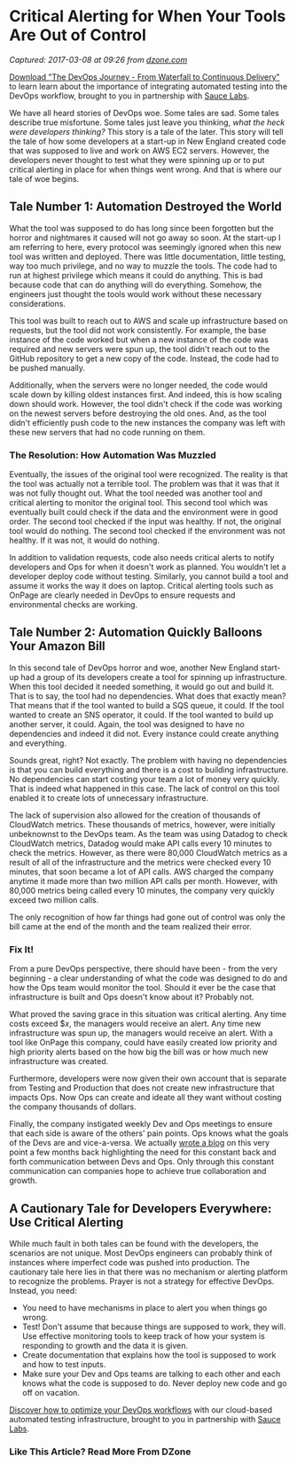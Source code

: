 # Critical Alerting for When Your Tools Are Out of Control

_Captured: 2017-03-08 at 09:26 from [dzone.com](https://dzone.com/articles/critical-alerting-for-when-your-tools-are-out-of-c?oid=twitter&utm_content=buffer5a58f&utm_medium=social&utm_source=twitter.com&utm_campaign=buffer)_

[Download "The DevOps Journey - From Waterfall to Continuous Delivery"](https://dzone.com/go?i=161130&u=http%3A%2F%2Finfo.saucelabs.com%2Fpaper-the-devops-journey.html%3Futm_campaign%3Ddevopsjourney%2Bwp%26utm_medium%3Dtextlink%26utm_source%3Ddzone-devops%26utm_content%3Darticle) to learn learn about the importance of integrating automated testing into the DevOps workflow, brought to you in partnership with [Sauce Labs](https://dzone.com/go?i=161130&u=http%3A%2F%2Finfo.saucelabs.com%2Fpaper-the-devops-journey.html%3Futm_campaign%3Ddevopsjourney%2Bwp%26utm_medium%3Dtextlink%26utm_source%3Ddzone-devops%26utm_content%3Darticle).

We have all heard stories of DevOps woe. Some tales are sad. Some tales describe true misfortune. Some tales just leave you thinking, _what the heck were developers thinking?_ This story is a tale of the later. This story will tell the tale of how some developers at a start-up in New England created code that was supposed to live and work on AWS EC2 servers. However, the developers never thought to test what they were spinning up or to put critical alerting in place for when things went wrong. And that is where our tale of woe begins.

## Tale Number 1: Automation Destroyed the World

What the tool was supposed to do has long since been forgotten but the horror and nightmares it caused will not go away so soon. At the start-up I am referring to here, every protocol was seemingly ignored when this new tool was written and deployed. There was little documentation, little testing, way too much privilege, and no way to muzzle the tools. The code had to run at highest privilege which means it could do anything. This is bad because code that can do anything will do everything. Somehow, the engineers just thought the tools would work without these necessary considerations.

This tool was built to reach out to AWS and scale up infrastructure based on requests, but the tool did not work consistently. For example, the base instance of the code worked but when a new instance of the code was required and new servers were spun up, the tool didn't reach out to the GitHub repository to get a new copy of the code. Instead, the code had to be pushed manually.

Additionally, when the servers were no longer needed, the code would scale down by killing oldest instances first. And indeed, this is how scaling down should work. However, the tool didn't check if the code was working on the newest servers before destroying the old ones. And, as the tool didn't efficiently push code to the new instances the company was left with these new servers that had no code running on them.

### The Resolution: How Automation Was Muzzled

Eventually, the issues of the original tool were recognized. The reality is that the tool was actually not a terrible tool. The problem was that it was that it was not fully thought out. What the tool needed was another tool and critical alerting to monitor the original tool. This second tool which was eventually built could check if the data and the environment were in good order. The second tool checked if the input was healthy. If not, the original tool would do nothing. The second tool checked if the environment was not healthy. If it was not, it would do nothing.

In addition to validation requests, code also needs critical alerts to notify developers and Ops for when it doesn't work as planned. You wouldn't let a developer deploy code without testing. Similarly, you cannot build a tool and assume it works the way it does on laptop. Critical alerting tools such as OnPage are clearly needed in DevOps to ensure requests and environmental checks are working.

## Tale Number 2: Automation Quickly Balloons Your Amazon Bill

In this second tale of DevOps horror and woe, another New England start-up had a group of its developers create a tool for spinning up infrastructure. When this tool decided it needed something, it would go out and build it. That is to say, the tool had no dependencies. What does that exactly mean? That means that if the tool wanted to build a SQS queue, it could. If the tool wanted to create an SNS operator, it could. If the tool wanted to build up another server, it could. Again, the tool was designed to have no dependencies and indeed it did not. Every instance could create anything and everything.

Sounds great, right? Not exactly. The problem with having no dependencies is that you can build everything and there is a cost to building infrastructure. No dependencies can start costing your team a lot of money very quickly. That is indeed what happened in this case. The lack of control on this tool enabled it to create lots of unnecessary infrastructure.

The lack of supervision also allowed for the creation of thousands of CloudWatch metrics. These thousands of metrics, however, were initially unbeknownst to the DevOps team. As the team was using Datadog to check CloudWatch metrics, Datadog would make API calls every 10 minutes to check the metrics. However, as there were 80,000 CloudWatch metrics as a result of all of the infrastructure and the metrics were checked every 10 minutes, that soon became a lot of API calls. AWS charged the company anytime it made more than two million API calls per month. However, with 80,000 metrics being called every 10 minutes, the company very quickly exceed two million calls.

The only recognition of how far things had gone out of control was only the bill came at the end of the month and the team realized their error.

### Fix It!

From a pure DevOps perspective, there should have been - from the very beginning - a clear understanding of what the code was designed to do and how the Ops team would monitor the tool. Should it ever be the case that infrastructure is built and Ops doesn't know about it? Probably not.

What proved the saving grace in this situation was critical alerting. Any time costs exceed $_x_, the managers would receive an alert. Any time new infrastructure was spun up, the managers would receive an alert. With a tool like OnPage this company, could have easily created low priority and high priority alerts based on the how big the bill was or how much new infrastructure was created.

Furthermore, developers were now given their own account that is separate from Testing and Production that does not create new infrastructure that impacts Ops. Now Ops can create and ideate all they want without costing the company thousands of dollars.

Finally, the company instigated weekly Dev and Ops meetings to ensure that each side is aware of the others' pain points. Ops knows what the goals of the Devs are and vice-a-versa. We actually [wrote a blog](http://onpage.com/bringing-dev-and-ops-together/) on this very point a few months back highlighting the need for this constant back and forth communication between Devs and Ops. Only through this constant communication can companies hope to achieve true collaboration and growth.

## A Cautionary Tale for Developers Everywhere: Use Critical Alerting

While much fault in both tales can be found with the developers, the scenarios are not unique. Most DevOps engineers can probably think of instances where imperfect code was pushed into production. The cautionary tale here lies in that there was no mechanism or alerting platform to recognize the problems. Prayer is not a strategy for effective DevOps. Instead, you need:

  * You need to have mechanisms in place to alert you when things go wrong. 
  * Test! Don't assume that because things are supposed to work, they will. Use effective monitoring tools to keep track of how your system is responding to growth and the data it is given.
  * Create documentation that explains how the tool is supposed to work and how to test inputs.
  * Make sure your Dev and Ops teams are talking to each other and each knows what the code is supposed to do. Never deploy new code and go off on vacation.

[Discover how to optimize your DevOps workflows](https://dzone.com/go?i=161129&u=http%3A%2F%2Finfo.saucelabs.com%2Fpaper-the-devops-journey.html%3Futm_campaign%3Ddevopsjourney%2Bwp%26utm_medium%3Dtextlink%26utm_source%3Ddzone-devops%26utm_content%3Darticle) with our cloud-based automated testing infrastructure, brought to you in partnership with [Sauce Labs](https://dzone.com/go?i=161129&u=http%3A%2F%2Finfo.saucelabs.com%2Fpaper-the-devops-journey.html%3Futm_campaign%3Ddevopsjourney%2Bwp%26utm_medium%3Dtextlink%26utm_source%3Ddzone-devops%26utm_content%3Darticle).

### Like This Article? Read More From DZone
